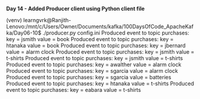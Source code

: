 
**Day 14 - Added Producer client using Python client file**

(venv) learngvrk@Ranjith-Lenovo:/mnt/c/Users/Owner/Documents/kafka/100DaysOfCode_ApacheKafka/Day06-10$ ./producer.py config.ini
Produced event to topic purchases: key = jsmith       value = book
Produced event to topic purchases: key = htanaka      value = book
Produced event to topic purchases: key = jbernard     value = alarm clock
Produced event to topic purchases: key = jsmith       value = t-shirts
Produced event to topic purchases: key = jsmith       value = t-shirts
Produced event to topic purchases: key = awalther     value = alarm clock
Produced event to topic purchases: key = sgarcia      value = alarm clock
Produced event to topic purchases: key = sgarcia      value = batteries
Produced event to topic purchases: key = htanaka      value = t-shirts
Produced event to topic purchases: key = eabara       value = t-shirts
